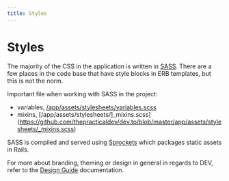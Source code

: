 ```yaml
---
title: Styles
---
```


# Styles

The majority of the CSS in the application is written in
[SASS](https://sass-lang.com/). There are a few places in the code base that
have style blocks in ERB templates, but this is not the norm.

Important file when working with SASS in the project:

- variables,
  [/app/assets/stylesheets/variables.scss](https://github.com/thepracticaldev/dev.to/blob/master/app/assets/stylesheets/variables.scss)
- mixins,
  [/app/assets/stylesheets/]\_mixins.scss](https://github.com/thepracticaldev/dev.to/blob/master/app/assets/stylesheets/_mixins.scss)

SASS is compiled and served using
[Sprockets](https://github.com/rails/sprockets-rails) which packages static
assets in Rails.

For more about branding, theming or design in general in regards to DEV, refer
to the [Design Guide](/design) documentation.
